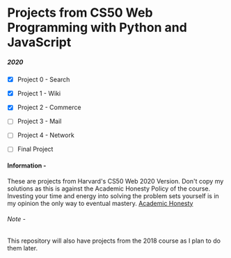 # Projects from CS50 Web Programming with Python and JavaScript

##### 2020

- [x] Project 0 - Search

- [x] Project 1 - Wiki

- [x] Project 2 - Commerce

- [ ] Project 3 - Mail

- [ ] Project 4 - Network

- [ ] Final Project

#### Information - 

These are projects from Harvard's CS50 Web 2020 Version. Don't copy my solutions as this is against the Academic Honesty Policy of the course. Investing your time and energy into solving the problem sets yourself is in my opinion the only way to eventual mastery. [Academic Honesty](https://docs.cs50.net/2018/x/syllabus.html#academic-honesty)
###### Note - 

This repository will also have projects from the 2018 course as I plan to do them later. 

